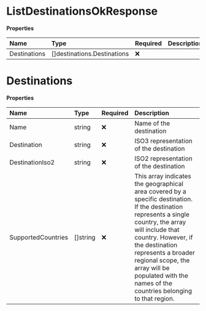 # ListDestinationsOkResponse

**Properties**

| Name         | Type                        | Required | Description |
| :----------- | :-------------------------- | :------- | :---------- |
| Destinations | []destinations.Destinations | ❌       |             |

# Destinations

**Properties**

| Name               | Type     | Required | Description                                                                                                                                                                                                                                                                                                               |
| :----------------- | :------- | :------- | :------------------------------------------------------------------------------------------------------------------------------------------------------------------------------------------------------------------------------------------------------------------------------------------------------------------------ |
| Name               | string   | ❌       | Name of the destination                                                                                                                                                                                                                                                                                                   |
| Destination        | string   | ❌       | ISO3 representation of the destination                                                                                                                                                                                                                                                                                    |
| DestinationIso2    | string   | ❌       | ISO2 representation of the destination                                                                                                                                                                                                                                                                                    |
| SupportedCountries | []string | ❌       | This array indicates the geographical area covered by a specific destination. If the destination represents a single country, the array will include that country. However, if the destination represents a broader regional scope, the array will be populated with the names of the countries belonging to that region. |

